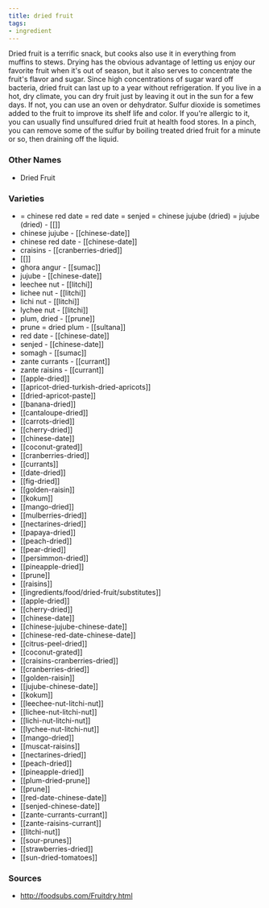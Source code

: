 ```yaml
---
title: dried fruit
tags:
- ingredient
---
```

Dried fruit is a terrific snack, but cooks also use it in everything from muffins to stews. Drying has the obvious advantage of letting us enjoy our favorite fruit when it's out of season, but it also serves to concentrate the fruit's flavor and sugar. Since high concentrations of sugar ward off bacteria, dried fruit can last up to a year without refrigeration. If you live in a hot, dry climate, you can dry fruit just by leaving it out in the sun for a few days. If not, you can use an oven or dehydrator. Sulfur dioxide is sometimes added to the fruit to improve its shelf life and color. If you're allergic to it, you can usually find unsulfured dried fruit at health food stores. In a pinch, you can remove some of the sulfur by boiling treated dried fruit for a minute or so, then draining off the liquid.

### Other Names

* Dried Fruit

### Varieties

* = chinese red date = red date = senjed = chinese jujube (dried) = jujube (dried) - [[]]
* chinese jujube - [[chinese-date]]
* chinese red date - [[chinese-date]]
* craisins - [[cranberries-dried]]
* [[]]
* ghora angur - [[sumac]]
* jujube - [[chinese-date]]
* leechee nut - [[litchi]]
* lichee nut - [[litchi]]
* lichi nut - [[litchi]]
* lychee nut - [[litchi]]
* plum, dried - [[prune]]
* prune = dried plum - [[sultana]]
* red date - [[chinese-date]]
* senjed - [[chinese-date]]
* somagh - [[sumac]]
* zante currants - [[currant]]
* zante raisins - [[currant]]
* [[apple-dried]]
* [[apricot-dried-turkish-dried-apricots]]
* [[dried-apricot-paste]]
* [[banana-dried]]
* [[cantaloupe-dried]]
* [[carrots-dried]]
* [[cherry-dried]]
* [[chinese-date]]
* [[coconut-grated]]
* [[cranberries-dried]]
* [[currants]]
* [[date-dried]]
* [[fig-dried]]
* [[golden-raisin]]
* [[kokum]]
* [[mango-dried]]
* [[mulberries-dried]]
* [[nectarines-dried]]
* [[papaya-dried]]
* [[peach-dried]]
* [[pear-dried]]
* [[persimmon-dried]]
* [[pineapple-dried]]
* [[prune]]
* [[raisins]]
* [[ingredients/food/dried-fruit/substitutes]]
* [[apple-dried]]
* [[cherry-dried]]
* [[chinese-date]]
* [[chinese-jujube-chinese-date]]
* [[chinese-red-date-chinese-date]]
* [[citrus-peel-dried]]
* [[coconut-grated]]
* [[craisins-cranberries-dried]]
* [[cranberries-dried]]
* [[golden-raisin]]
* [[jujube-chinese-date]]
* [[kokum]]
* [[leechee-nut-litchi-nut]]
* [[lichee-nut-litchi-nut]]
* [[lichi-nut-litchi-nut]]
* [[lychee-nut-litchi-nut]]
* [[mango-dried]]
* [[muscat-raisins]]
* [[nectarines-dried]]
* [[peach-dried]]
* [[pineapple-dried]]
* [[plum-dried-prune]]
* [[prune]]
* [[red-date-chinese-date]]
* [[senjed-chinese-date]]
* [[zante-currants-currant]]
* [[zante-raisins-currant]]
* [[litchi-nut]]
* [[sour-prunes]]
* [[strawberries-dried]]
* [[sun-dried-tomatoes]]

### Sources
* http://foodsubs.com/Fruitdry.html
